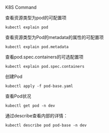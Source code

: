 K8S Command

查看资源类型为pod的可配置项

```nginx
kubectl explain pod
```

查看资源类型为Pod的metadata的属性的可配置项

```shell
kubectl explain pod.metadata
```

查看pod.spec.containers的可选配置项

```shell
kubectl explain pod.spec.containers
```

创建Pod

```
kubectl apply -f pod-base.yaml
```

查看Pod状况

```
kubectl get pod -n dev
```

通过describe查看内部的详情：

```
kubectl describe pod pod-base -n dev
```